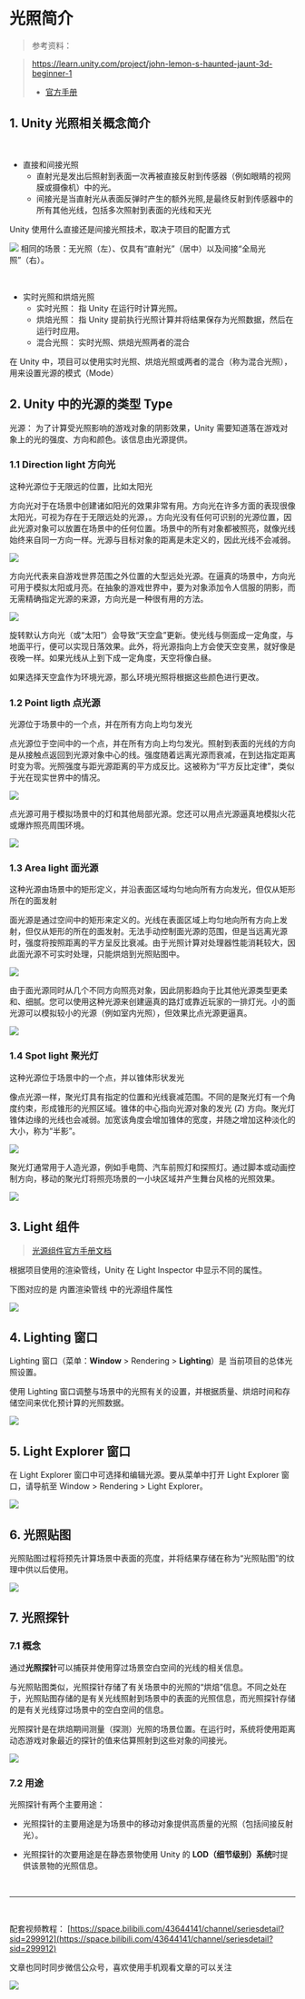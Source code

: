 # 光照简介

> 参考资料：

> https://learn.unity.com/project/john-lemon-s-haunted-jaunt-3d-beginner-1
> - [官方手册](https://docs.unity3d.com/cn/2021.2/Manual/class-Light.html)

## 1. Unity 光照相关概念简介

<br>

- 直接和间接光照
  - 直射光是发出后照射到表面一次再被直接反射到传感器（例如眼睛的视网膜或摄像机）中的光。
  - 间接光是当直射光从表面反弹时产生的额外光照,是最终反射到传感器中的所有其他光线，包括多次照射到表面的光线和天光

Unity 使用什么直接还是间接光照技术，取决于项目的配置方式

![](../../../imgs/unity_rd_light.png)
相同的场景：无光照（左）、仅具有“直射光”（居中）以及间接“全局光照”（右）。

<br>

- 实时光照和烘焙光照
  - 实时光照： 指 Unity 在运行时计算光照。
  - 烘焙光照： 指 Unity 提前执行光照计算并将结果保存为光照数据，然后在运行时应用。
  - 混合光照： 实时光照、烘焙光照两者的混合

在 Unity 中，项目可以使用实时光照、烘焙光照或两者的混合（称为混合光照），用来设置光源的模式（Mode）

## 2. Unity 中的光源的类型 Type

光源： 为了计算受光照影响的游戏对象的阴影效果，Unity 需要知道落在游戏对象上的光的强度、方向和颜色。该信息由光源提供。

### 1.1 Direction light 方向光

这种光源位于无限远的位置，比如太阳光

方向光对于在场景中创建诸如阳光的效果非常有用。方向光在许多方面的表现很像太阳光，可视为存在于无限远处的光源，。方向光没有任何可识别的光源位置，因此光源对象可以放置在场景中的任何位置。场景中的所有对象都被照亮，就像光线始终来自同一方向一样。光源与目标对象的距离是未定义的，因此光线不会减弱。

![](../../../imgs/DirectionalLightDiagram.svg)

方向光代表来自游戏世界范围之外位置的大型远处光源。在逼真的场景中，方向光可用于模拟太阳或月亮。在抽象的游戏世界中，要为对象添加令人信服的阴影，而无需精确指定光源的来源，方向光是一种很有用的方法。

![](../../../imgs/Light-Direct.jpg)

旋转默认方向光（或“太阳”）会导致“天空盒”更新。使光线与侧面成一定角度，与地面平行，便可以实现日落效果。此外，将光源指向上方会使天空变黑，就好像是夜晚一样。如果光线从上到下成一定角度，天空将像白昼。

如果选择天空盒作为环境光源，那么环境光照将根据这些颜色进行更改。

### 1.2 Point ligth 点光源

光源位于场景中的一个点，并在所有方向上均匀发光

点光源位于空间中的一个点，并在所有方向上均匀发光。照射到表面的光线的方向是从接触点返回到光源对象中心的线。强度随着远离光源而衰减，在到达指定距离时变为零。光照强度与距光源距离的平方成反比。这被称为“平方反比定律”，类似于光在现实世界中的情况。

![](../../../imgs/PointLightDiagram.svg)

点光源可用于模拟场景中的灯和其他局部光源。您还可以用点光源逼真地模拟火花或爆炸照亮周围环境。

![](../../../imgs/Light-Point.jpg)

### 1.3 Area light 面光源

这种光源由场景中的矩形定义，并沿表面区域均匀地向所有方向发光，但仅从矩形所在的面发射

面光源是通过空间中的矩形来定义的。光线在表面区域上均匀地向所有方向上发射，但仅从矩形的所在的面发射。无法手动控制面光源的范围，但是当远离光源时，强度将按照距离的平方呈反比衰减。由于光照计算对处理器性能消耗较大，因此面光源不可实时处理，只能烘焙到光照贴图中。

![](../../../imgs/AreaLightDiagram.svg)

由于面光源同时从几个不同方向照亮对象，因此阴影趋向于比其他光源类型更柔和、细腻。您可以使用这种光源来创建逼真的路灯或靠近玩家的一排灯光。小的面光源可以模拟较小的光源（例如室内光照），但效果比点光源更逼真。

![](../../../imgs/AreaLights.png)

### 1.4 Spot light 聚光灯

这种光源位于场景中的一个点，并以锥体形状发光

像点光源一样，聚光灯具有指定的位置和光线衰减范围。不同的是聚光灯有一个角度约束，形成锥形的光照区域。锥体的中心指向光源对象的发光 (Z) 方向。聚光灯锥体边缘的光线也会减弱。加宽该角度会增加锥体的宽度，并随之增加这种淡化的大小，称为“半影”。

![](../../../imgs/SpotLightDiagram.svg)

聚光灯通常用于人造光源，例如手电筒、汽车前照灯和探照灯。通过脚本或动画控制方向，移动的聚光灯将照亮场景的一小块区域并产生舞台风格的光照效果。

![](../../../imgs/Light-Spot.jpg)

## 3. Light 组件

> [光源组件官方手册文档](https://docs.unity3d.com/cn/2021.2/Manual/class-Light.html)

根据项目使用的渲染管线，Unity 在 Light Inspector 中显示不同的属性。

下图对应的是 内置渲染管线 中的光源组件属性

![](../../../imgs/unity_light.png)

## 4. Lighting 窗口

Lighting 窗口（菜单：**Window** > Rendering > **Lighting**）是 当前项目的总体光照设置。

使用 Lighting 窗口调整与场景中的光照有关的设置，并根据质量、烘焙时间和存储空间来优化预计算的光照数据。

![](../../../imgs/Unity_Lighting.png)

## 5. Light Explorer 窗口

在 Light Explorer 窗口中可选择和编辑光源。要从菜单中打开 Light Explorer 窗口，请导航至 Window > Rendering > Light Explorer。

![](../../../imgs/2d-light-explorer.png)

## 6. 光照贴图

光照贴图过程将预先计算场景中表面的亮度，并将结果存储在称为“光照贴图”的纹理中供以后使用。

![](../../../imgs/Lightmap.png)

## 7. 光照探针

### 7.1 概念

通过**光照探针**可以捕获并使用穿过场景空白空间的光线的相关信息。

与光照贴图类似，光照探针存储了有关场景中的光照的“烘焙”信息。不同之处在于，光照贴图存储的是有关光线照射到场景中的表面的光照信息，而光照探针存储的是有关光线穿过场景中的空白空间的信息。

光照探针是在烘焙期间测量（探测）光照的场景位置。在运行时，系统将使用距离动态游戏对象最近的探针的值来估算照射到这些对象的间接光。

![](../../../imgs/LightProbes-0.png)

### 7.2 用途

光照探针有两个主要用途：

- 光照探针的主要用途是为场景中的移动对象提供高质量的光照（包括间接反射光）。

- 光照探针的次要用途是在静态景物使用 Unity 的 **LOD（细节级别）系统**时提供该景物的光照信息。

<br>
<hr>
<br>

配套视频教程：
[https://space.bilibili.com/43644141/channel/seriesdetail?sid=299912](https://space.bilibili.com/43644141/channel/seriesdetail?sid=299912)

文章也同时同步微信公众号，喜欢使用手机观看文章的可以关注

![](../../imgs/微信公众号二维码.jpg)
